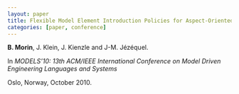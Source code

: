 ```yaml
---
layout: paper
title: Flexible Model Element Introduction Policies for Aspect-Oriented Modeling
categories: [paper, conference]
---
```

**B. Morin**, J. Klein, J. Kienzle and J-M. Jézéquel.

In _MODELS’10: 13th ACM/IEEE International Conference on Model Driven Engineering Languages and Systems_

Oslo, Norway, October 2010.